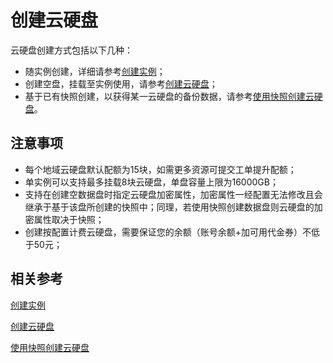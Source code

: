 # 创建云硬盘

云硬盘创建方式包括以下几种：

* 随实例创建，详细请参考[创建实例](../Instance/Create-Instance.md)；
* 创建空盘，挂载至实例使用，请参考[创建云硬盘](http://docs.jdcloud.com/cn/cloud-disk-service/create-cloud-disk)；
* 基于已有快照创建，以获得某一云硬盘的备份数据，请参考[使用快照创建云硬盘](http://docs.jdcloud.com/cn/cloud-disk-service/create-disk-by-snapshot)。

## 注意事项
* 每个地域云硬盘默认配额为15块，如需更多资源可提交工单提升配额；
* 单实例可以支持最多挂载8块云硬盘，单盘容量上限为16000GB；
* 支持在创建空数据盘时指定云硬盘加密属性，加密属性一经配置无法修改且会继承于基于该盘所创建的快照中；同理，若使用快照创建数据盘则云硬盘的加密属性取决于快照；
* 创建按配置计费云硬盘，需要保证您的余额（账号余额+加可用代金券）不低于50元；


## 相关参考
[创建实例](../Instance/Create-Instance.md)

[创建云硬盘](http://docs.jdcloud.com/cn/cloud-disk-service/create-cloud-disk)

[使用快照创建云硬盘](http://docs.jdcloud.com/cn/cloud-disk-service/create-disk-by-snapshot)




